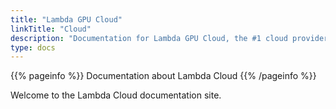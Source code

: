 ```yaml
---
title: "Lambda GPU Cloud"
linkTitle: "Cloud"
description: "Documentation for Lambda GPU Cloud, the #1 cloud provider for high-performance GPUs"
type: docs
---
```


{{% pageinfo %}}
Documentation about Lambda Cloud
{{% /pageinfo %}}

Welcome to the Lambda Cloud documentation site.
